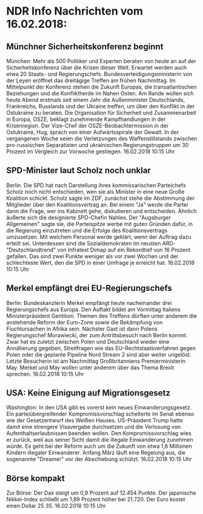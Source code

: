 # NDR Info Nachrichten vom 16.02.2018:


## Münchner Sicherheitskonferenz beginnt
München: Mehr als 500 Politiker und Experten beraten von heute an auf der Sicherheitskonferenz über die Krisen dieser Welt. Erwartet werden auch etwa 20 Staats- und Regierungschefs. Bundesverteidigungsministerin von der Leyen eröffnet das dreitägige Treffen am frühen Nachmittag. Im Mittelpunkt der Konferenz stehen die Zukunft Europas, die transatlantischen Beziehungen und die Konfliktherde im Nahen Osten. Am Rande wollen sich heute Abend erstmals seit einem Jahr die Außenminister Deutschlands, Frankreichs, Russlands und der Ukraine treffen, um über den Konflikt in der Ostukraine zu beraten. Die Organisation für Sicherheit und Zusammenarbeit in Europa, OSZE, beklagt zunehmende Kampfhandlungen in der Krisenregion. Der Vize-Chef der OSZE-Beobachtermission in der Ostukraine, Hug, sprach von einer Aufwärtsspirale der Gewalt. In der vergangenen Woche seien die Verletzungen des Waffenstillstands zwischen pro-russischen Separatisten und ukrainischen Regierungstruppen um 30 Prozent im Vergleich zur Vorwoche gestiegen. 16.02.2018 10:15 Uhr 

## SPD-Minister laut Scholz noch unklar
Berlin. Die SPD hat nach Darstellung ihres kommissarischen Parteichefs Scholz noch nicht entschieden, wen sie als Minister in eine neue Große Koalition schickt. Scholz sagte im ZDF, zunächst stehe die Abstimmung der Mitglieder über den Koalitionsvertrag an. Bei einem "Ja" werde die Partei dann die Frage, wer ins Kabinett gehe, diskutieren und entscheiden. Ähnlich äußerte sich die designierte SPD-Chefin Nahles. Der "Augsburger Allgemeinen" sagte sie, die Parteispitze  werbe mit guten Gründen dafür, in die Regierung einzutreten und die Erfolge des Koalitionsvertrags umzusetzen. Mit welchem Personal werde geklärt, wenn der Auftrag dazu erteilt sei. Unterdessen sind die Sozialdemokraten im neusten ARD-"Deutschlandtrend" von Infratest Dimap auf ein Rekordtief von 16 Prozent gefallen. Das sind zwei Punkte weniger als vor zwei Wochen und der schlechteste Wert, den die SPD in einer Umfrage je erreicht hat. 16.02.2018 10:15 Uhr 

## Merkel empfängt drei EU-Regierungschefs
Berlin: Bundeskanzlerin Merkel empfängt heute nacheinander drei Regierungschefs aus Europa. Den Auftakt bildet am Vormittag Italiens Ministerpräsident Gentiloni. Themen des Treffens dürften unter anderem die anstehende Reform der Euro-Zone sowie die Bekämpfung von Fluchtursachen in Afrika sein. Nächster Gast ist dann Polens Regierungschef Morawiecki, der zum Antrittsbesuch nach Berlin kommt. Zwar hat es zuletzt zwischen Polen und Deutschland wieder eine Annäherung gegeben, Streitfragen wie das EU-Rechtstaatsverfahren gegen Polen oder die geplante Pipeline Nord Stream 2 sind aber weiter ungelöst. Letzte Besucherin ist am Nachmittag Großbritanniens Premierministerin May. Merkel und May wollen unter anderem über das Thema Brexit sprechen. 16.02.2018 10:15 Uhr 

## USA: Keine Einigung auf Migrationsgesetz
Washington: In den USA gibt es vorerst kein neues Einwanderungsgesetz. Ein parteiübergreifender Kompromissvorschlag scheiterte im Senat ebenso wie der Gesetzentwurf des Weißen Hauses. US-Präsident Trump hatte damit eine strengere Visavergabe durchsetzen und die Verlosung von Aufenthaltserlaubnissen beenden wollen. Den Kompromissvorschlag wies er zurück, weil aus seiner Sicht damit die illegale Einwanderung zunehmen würde. Es geht bei der Reform auch um die Zukunft von etwa 1,8 Millionen Kindern illegaler Einwanderer. Anfang März läuft eine Regelung aus, die sogenannte "Dreamer" vor der Abschiebung schützt. 16.02.2018 10:15 Uhr 

## Börse kompakt
Zur Börse: Der Dax steigt um 0,9 Prozent auf 12.454 Punkte. Der japanische Nikkei-Index schließt um 1,89 Prozent höher bei 21.720. Der Euro kostet einen Dollar 25 35. 16.02.2018 10:15 Uhr 
